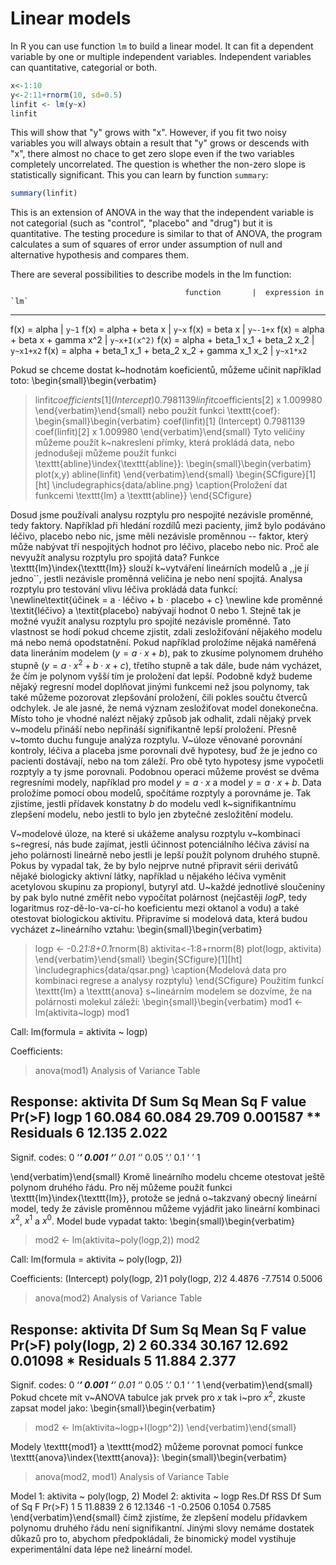 # Linear models

In R you can use function `lm` to build a linear model. It can fit a dependent variable by one
or multiple independent variables. Independent variables can quantitative, categorial or both.
```R
x<-1:10
y<-2:11+rnorm(10, sd=0.5)
linfit <- lm(y~x)
linfit
```
This will show that "y" grows with "x". However, if you fit two noisy variables you will always
obtain a result that "y" grows or descends with "x", there almost no chace to get zero slope
even if the two variables completely uncorrelated. The question is whether the non-zero slope
is statistically significant. This you can learn by function `summary`:
```R
summary(linfit)
```
This is an extension of ANOVA in the way that the independent variable is not categorial (such
as "control", "placebo" and "drug") but it is quantitative. The testing procedure is similar
to that of ANOVA, the program calculates a sum of squares of error under assumption of null and
alternative hypothesis and compares them.

There are several possibilities to describe models in the lm function:

                                           function       |  expression in `lm`
---------------------------------------------------------------------
  f(x) = alpha                                            |  `y~1`
  f(x) = alpha + beta x                                   |  `y~x`
  f(x) = beta x                                           |  `y~-1+x`
  f(x) = alpha + beta x + gamma x^2                       |  `y~x+I(x^2)`
  f(x) = alpha + beta_1 x_1 + beta_2 x_2                  |  `y~x1+x2`
  f(x) = alpha + beta_1 x_1 + beta_2 x_2 + gamma x_1 x_2  |  `y~x1*x2`

Pokud se chceme dostat k~hodnotám koeficientů, můžeme učinit například toto:
\begin{small}\begin{verbatim}
> linfit$coefficients[1]
(Intercept)
   0.7981139
> linfit$coefficients[2]
       x
   1.009980
\end{verbatim}\end{small}
nebo použít funkci \texttt{coef}:
\begin{small}\begin{verbatim}
> coef(linfit)[1]
(Intercept)
   0.7981139
> coef(linfit)[2]
       x
1.009980
\end{verbatim}\end{small}
Tyto veličiny můžeme použít k~nakreslení přímky, která prokládá data, nebo jednodušeji můžeme
použít funkci \texttt{abline}\index{\texttt{abline}}:
\begin{small}\begin{verbatim}
> plot(x,y)
> abline(linfit)
\end{verbatim}\end{small}
\begin{SCfigure}[1][ht]
\includegraphics{data/abline.png}
\caption{Proložení dat funkcemi \texttt{lm} a \texttt{abline}}
\end{SCfigure}

Dosud jsme používali analysu rozptylu pro nespojité nezávisle proměnné, tedy faktory. Například při hledání
rozdílů mezi pacienty, jimž bylo podáváno léčivo, placebo nebo nic, jsme měli nezávisle proměnnou -- faktor,
který může nabývat tří nespojitých hodnot pro léčivo, placebo nebo nic. Proč ale nevyužít analysu rozptylu
pro spojitá data? Funkce \texttt{lm}\index{\texttt{lm}} slouží k~vytváření lineárních modelů a ,,je jí jedno``, jestli nezávisle
proměnná veličina je nebo není spojitá. Analysa rozptylu pro testování vlivu léčiva prokládá data funkcí:
\newline\textit{účinek = a $\cdot$ léčivo + b $\cdot$ placebo + c}
\newline kde proměnné \textit{léčivo} a \textit{placebo} nabývají hodnot 0 nebo 1. Stejně tak je možné využít analysu
rozptylu pro spojité nezávisle proměnné.
Tato vlastnost se hodí pokud chceme zjistit, zdali zesložiťování nějakého modelu má nebo nemá opodstatnění.
Pokud například proložíme nějaká naměřená data lineráním modelem ($y = a \cdot x + b$), pak to zkusíme polynomem
druhého stupně ($y = a \cdot x^2 + b \cdot x + c$), třetího stupně a tak dále, bude nám vycházet, že čím je polynom vyšší tím
je proložení dat lepší. Podobně když budeme nějaký regresní model doplňovat jinými funkcemi než jsou polynomy,
tak také můžeme pozorovat zlepšování proložení, čili pokles součtu čtverců odchylek. Je ale jasné, že nemá
význam zesložiťovat model donekonečna. Místo toho je vhodné nalézt nějaký způsob jak odhalit, zdali nějaký prvek
v~modelu přináší nebo nepřináší signifikantně lepší proložení. Přesně v~tomto duchu funguje analýza rozptylu.
V~úloze věnované porovnání kontroly, léčiva a placeba jsme porovnali dvě hypotesy, buď že je jedno co pacienti
dostávají, nebo na tom záleží. Pro obě tyto hypotesy jsme vypočetli rozptyly a ty jsme porovnali. Podobnou
operaci můžeme provést se dvěma regresními modely, například pro model $y = a \cdot x$ a model $y = a \cdot x + b$.
Data proložíme pomocí obou modelů, spočítáme rozptyly a porovnáme je. Tak zjistíme, jestli přídavek konstatny $b$ do modelu
vedl k~signifikantnímu zlepšení modelu, nebo jestli to bylo jen zbytečné zesložitění modelu.

V~modelové úloze, na které si ukážeme analysu rozptylu v~kombinaci s~regresí, nás bude zajímat, jestli
účinnost potenciálního léčiva závisí na jeho polárnosti lineárně nebo jestli je lepší použít polynom
druhého stupně. Pokus by vypadal tak, že by bylo nejprve nutné připravit sérii derivátů nějaké biologicky
aktivní látky, například u nějakého léčiva vyměnit acetylovou skupinu za propionyl, butyryl atd.
U~každé jednotlivé sloučeniny by pak bylo nutné změřit nebo vypočítat polárnost (nejčastěji $logP$,
tedy logaritmus roz\-dě\-lo\-va\-cí\-ho koeficientu mezi oktanol a vodu) a také otestovat biologickou aktivitu.
Připravíme si modelová data, která budou vycházet z~lineárního vztahu:
\begin{small}\begin{verbatim}
> logp <- -0.2*1:8+0.1*rnorm(8)
> aktivita<-1:8+rnorm(8)
> plot(logp, aktivita)
\end{verbatim}\end{small}
\begin{SCfigure}[1][ht]
\includegraphics{data/qsar.png}
\caption{Modelová data pro kombinaci regrese a analysy rozptylu}
\end{SCfigure}
Použitím funkcí \texttt{lm} a \texttt{anova} s~lineárním modelem se dozvíme, že na polárnosti molekul záleží:
\begin{small}\begin{verbatim}
> mod1 <- lm(aktivita~logp)
> mod1

Call:
lm(formula = aktivita ~ logp)

Coefficients:
> anova(mod1)
Analysis of Variance Table

Response: aktivita
          Df Sum Sq Mean Sq F value   Pr(>F)
logp       1 60.084  60.084  29.709 0.001587 **
Residuals  6 12.135   2.022
---
Signif. codes:  0 ‘***’ 0.001 ‘**’ 0.01 ‘*’ 0.05 ‘.’ 0.1 ‘ ’ 1

\end{verbatim}\end{small}
Kromě lineárního modelu chceme otestovat ještě polynom druhého řádu. Pro něj můžeme použít
funkci \texttt{lm}\index{\texttt{lm}}, protože se jedná o~takzvaný obecný lineární model, tedy že závisle
proměnnou můžeme vyjádřit jako lineární kombinaci $x^2$, $x^1$ a $x^0$. Model bude vypadat takto:
\begin{small}\begin{verbatim}
> mod2 <- lm(aktivita~poly(logp,2))
> mod2

Call:
lm(formula = aktivita ~ poly(logp, 2))

Coefficients:
   (Intercept)  poly(logp, 2)1  poly(logp, 2)2
        4.4876         -7.7514          0.5006

> anova(mod2)
Analysis of Variance Table

Response: aktivita
              Df Sum Sq Mean Sq F value  Pr(>F)
poly(logp, 2)  2 60.334  30.167  12.692 0.01098 *
Residuals      5 11.884   2.377
---
Signif. codes:  0 ‘***’ 0.001 ‘**’ 0.01 ‘*’ 0.05 ‘.’ 0.1 ‘ ’ 1
\end{verbatim}\end{small}
Pokud chcete mít v~ANOVA tabulce jak prvek pro $x$ tak i~pro $x^2$, zkuste zapsat model jako:
\begin{small}\begin{verbatim}

> mod2 <- lm(aktivita~logp+I(logp^2))
\end{verbatim}\end{small}

Modely \texttt{mod1} a \texttt{mod2} můžeme porovnat pomocí funkce \texttt{anova}\index{\texttt{anova}}:
\begin{small}\begin{verbatim}
> anova(mod2, mod1)
Analysis of Variance Table

Model 1: aktivita ~ poly(logp, 2)
Model 2: aktivita ~ logp
  Res.Df     RSS Df Sum of Sq      F Pr(>F)
1      5 11.8839
2      6 12.1346 -1   -0.2506 0.1054 0.7585
\end{verbatim}\end{small}
čímž zjistíme, že zlepšení modelu přídavkem polynomu druhého řádu není signifikantní.
Jinými slovy nemáme dostatek důkazů pro to, abychom předpokládali, že binomický model
vystihuje experimentální data lépe než lineární model.
